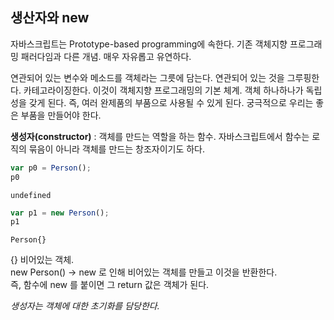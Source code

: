 ## 생산자와 new
자바스크립트는 Prototype-based programming에 속한다. 기존 객체지향 프로그래밍 패러다임과 다른 개념. 매우 자유롭고 유연하다.  

연관되어 있는 변수와 메소드를 객체라는 그릇에 담는다. 연관되어 있는 것을 그루핑한다. 카테고라이징한다. 이것이 객체지향 프로그래밍의 기본 체계. 객체 하나하나가 독립성을 갖게 된다. 즉, 여러 완제품의 부품으로 사용될 수 있게 된다. 궁극적으로 우리는 좋은 부품을 만들어야 한다.  

**생성자(constructor)** : 객체를 만드는 역할을 하는 함수. 자바스크립트에서 함수는 로직의 묶음이 아니라 객체를 만드는 창조자이기도 하다.  

```javascript
var p0 = Person();
p0
```

```
undefined
```

```javascript
var p1 = new Person();
p1
```

```
Person{}
```

{} 비어있는 객체.  
new Person() -> new 로 인해 비어있는 객체를 만들고 이것을 반환한다.  
즉, 함수에 new 를 붙이면 그 return 값은 객체가 된다.  

*생성자는 객체에 대한 초기화를 담당한다.*  
